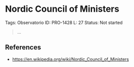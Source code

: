 # Nordic Council of Ministers

Tags: Observatorio
ID: PRO-1428
L: 27
Status: Not started

> …
> 

## References

- https://en.wikipedia.org/wiki/Nordic_Council_of_Ministers